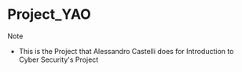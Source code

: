 # Project_YAO

>[!NOTE]
>
>* This is the Project that Alessandro Castelli does for Introduction to Cyber Security's Project






 
